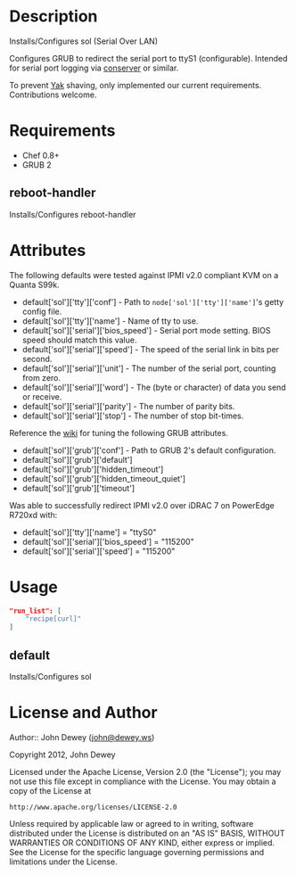 Description
===========

Installs/Configures sol (Serial Over LAN)

Configures GRUB to redirect the serial port to ttyS1 (configurable).  Intended for serial port logging via [conserver](http://www.conserver.com) or similar.

To prevent [Yak](http://en.wiktionary.org/wiki/yak_shaving) shaving, only implemented our current requirements.  Contributions welcome.

Requirements
============

* Chef 0.8+
* GRUB 2

reboot-handler
----

Installs/Configures reboot-handler

Attributes
==========

The following defaults were tested against IPMI v2.0 compliant KVM on a Quanta S99k.

* default['sol']['tty']['conf'] - Path to `node['sol']['tty']['name']`'s getty config file.
* default['sol']['tty']['name'] - Name of tty to use.
* default['sol']['serial']['bios_speed'] - Serial port mode setting.  BIOS speed should match this value.
* default['sol']['serial']['speed'] - The speed of the serial link in bits per second.
* default['sol']['serial']['unit'] - The number of the serial port, counting from zero.
* default['sol']['serial']['word'] - The (byte or character) of data you send or receive.
* default['sol']['serial']['parity'] - The number of parity bits.
* default['sol']['serial']['stop'] -  The number of stop bit-times.

Reference the [wiki](https://help.ubuntu.com/community/Grub2) for tuning the following GRUB attributes.

* default['sol']['grub']['conf'] - Path to GRUB 2's default configuration.
* default['sol']['grub']['default']
* default['sol']['grub']['hidden_timeout']
* default['sol']['grub']['hidden_timeout_quiet']
* default['sol']['grub']['timeout']

Was able to successfully redirect IPMI v2.0 over iDRAC 7 on PowerEdge R720xd with:

* default['sol']['tty']['name'] = "ttyS0"
* default['sol']['serial']['bios_speed'] = "115200"
* default['sol']['serial']['speed'] = "115200"

Usage
=====

```json
"run_list": [
    "recipe[curl]"
]
```

default
----

Installs/Configures sol

License and Author
==================

Author:: John Dewey (<john@dewey.ws>)

Copyright 2012, John Dewey

Licensed under the Apache License, Version 2.0 (the "License");
you may not use this file except in compliance with the License.
You may obtain a copy of the License at

    http://www.apache.org/licenses/LICENSE-2.0

Unless required by applicable law or agreed to in writing, software
distributed under the License is distributed on an "AS IS" BASIS,
WITHOUT WARRANTIES OR CONDITIONS OF ANY KIND, either express or implied.
See the License for the specific language governing permissions and
limitations under the License.
